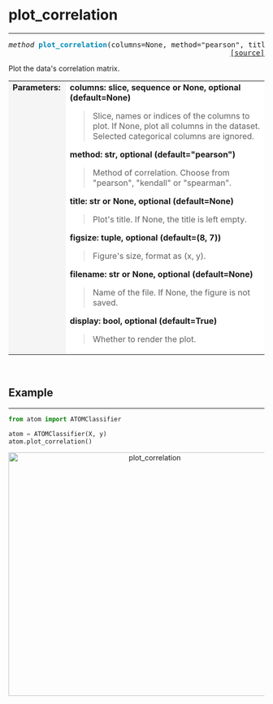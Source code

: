 # plot_correlation
------------------

<a name="atom"></a>
<pre><em>method</em> <strong style="color:#008AB8">plot_correlation</strong>(columns=None, method="pearson", title=None, figsize=(8, 7), filename=None, display=True)
<div align="right"><a href="https://github.com/tvdboom/ATOM/blob/master/atom/plots.py#L3056">[source]</a></div></pre>
Plot the data's correlation matrix.
<table width="100%">
<tr>
<td width="15%" style="vertical-align:top; background:#F5F5F5;"><strong>Parameters:</strong></td>
<td width="75%" style="background:white;">
<strong>columns: slice, sequence or None, optional (default=None)</strong>
<blockquote>
Slice, names or indices of the columns to plot. If None,
plot all columns in the dataset. Selected categorical
columns are ignored.
</blockquote>
<strong>method: str, optional (default="pearson")</strong>
<blockquote>
Method of correlation. Choose from "pearson", "kendall" or "spearman".
</blockquote>
<strong>title: str or None, optional (default=None)</strong>
<blockquote>
Plot's title. If None, the title is left empty.
</blockquote>
<strong>figsize: tuple, optional (default=(8, 7))</strong>
<blockquote>
Figure's size, format as (x, y).
</blockquote>
<strong>filename: str or None, optional (default=None)</strong>
<blockquote>
Name of the file. If None, the figure is not saved.
</blockquote>
<strong>display: bool, optional (default=True)</strong>
<blockquote>
Whether to render the plot.
</blockquote>
</tr>
</table>
<br />


## Example
----------

```python
from atom import ATOMClassifier

atom = ATOMClassifier(X, y)
atom.plot_correlation()
```
<div align="center">
    <img src="../../../img/plots/plot_correlation.png" alt="plot_correlation" width="560" height="480"/>
</div>
